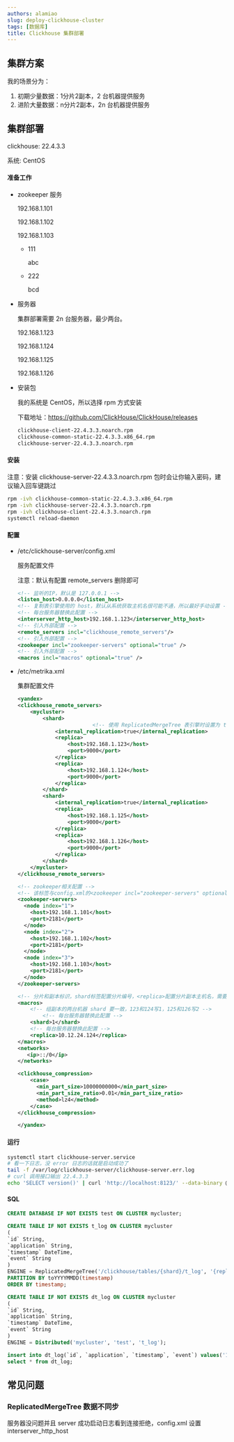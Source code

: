 ```yaml
---
authors: alamiao
slug: deploy-clickhouse-cluster
tags: [数据库]
title: Clickhouse 集群部署
---
```

<!-- truncate -->
## 集群方案

我的场景分为：

1. 初期少量数据：1分片2副本，2 台机器提供服务
2. 进阶大量数据：n分片2副本，2n 台机器提供服务

## 集群部署

clickhouse: 22.4.3.3

系统: CentOS

#### 准备工作

- zookeeper 服务
    
    192.168.1.101
    
    192.168.1.102
    
    192.168.1.103
    
    - 111
        
        abc
        
    - 222
        
        bcd
        
- 服务器
    
    集群部署需要 2n 台服务器，最少两台。
    
    192.168.1.123
    
    192.168.1.124
    
    192.168.1.125
    
    192.168.1.126
    
- 安装包
    
    我的系统是 CentOS，所以选择 rpm 方式安装
    
    下载地址：https://github.com/ClickHouse/ClickHouse/releases
    
    ```bash
    clickhouse-client-22.4.3.3.noarch.rpm
    clickhouse-common-static-22.4.3.3.x86_64.rpm
    clickhouse-server-22.4.3.3.noarch.rpm
    ```
    

#### 安装

注意：安装 clickhouse-server-22.4.3.3.noarch.rpm 包时会让你输入密码，建议输入回车键跳过

```bash
rpm -ivh clickhouse-common-static-22.4.3.3.x86_64.rpm
rpm -ivh clickhouse-server-22.4.3.3.noarch.rpm
rpm -ivh clickhouse-client-22.4.3.3.noarch.rpm
systemctl reload-daemon
```

#### 配置

- /etc/clickhouse-server/config.xml
    
    服务配置文件
    
    注意：默认有配置 remote_servers 删除即可
    
    ```xml
    <!-- 监听的IP，默认是 127.0.0.1 -->
    <listen_host>0.0.0.0</listen_host>
    <!-- 复制表引擎使用的 host，默认从系统获取主机名很可能不通，所以最好手动设置 -->
    <!-- 每台服务器替换此配置 -->
    <interserver_http_host>192.168.1.123</interserver_http_host>
    <!-- 引入外部配置 -->
    <remote_servers incl="clickhouse_remote_servers"/>
    <!-- 引入外部配置 -->
    <zookeeper incl="zookeeper-servers" optional="true" />
    <!-- 引入外部配置 -->
    <macros incl="macros" optional="true" />
    ```
    
- /etc/metrika.xml
    
    集群配置文件
    
    ```xml
    <yandex>
    <clickhouse_remote_servers>
        <mycluster>
            <shard>
    						<!-- 使用 ReplicatedMergeTree 表引擎时设置为 true -->
                <internal_replication>true</internal_replication>
                <replica>
                    <host>192.168.1.123</host>
                    <port>9000</port>
                </replica>
                <replica>
                    <host>192.168.1.124</host>
                    <port>9000</port>
                </replica>
            </shard>
            <shard>
                <internal_replication>true</internal_replication>
                <replica>
                    <host>192.168.1.125</host>
                    <port>9000</port>
                </replica>
                <replica>
                    <host>192.168.1.126</host>
                    <port>9000</port>
                </replica>
            </shard>
        </mycluster>
    </clickhouse_remote_servers>
    
    <!-- zookeeper相关配置 -->
    <!-- 该标签与config.xml的<zookeeper incl="zookeeper-servers" optional="true" /> 保持一致 -->
    <zookeeper-servers>
      <node index="1">
        <host>192.168.1.101</host>
        <port>2181</port>
      </node>
      <node index="2">
        <host>192.168.1.102</host>
        <port>2181</port>
      </node>
      <node index="3">
        <host>192.168.1.103</host>
        <port>2181</port>
      </node>
    </zookeeper-servers>
    
    <!-- 分片和副本标识，shard标签配置分片编号，<replica>配置分片副本主机名，需要修改对应主机上的配置 -->
    <macros>
        <!-- 组副本的两台机器 shard 要一致，123和124写1，125和126写2 -->
    		<!-- 每台服务器替换此配置 -->
        <shard>1</shard>
        <!-- 每台服务器替换此配置 -->
        <replica>10.12.24.124</replica>
    </macros>
    <networks>
       <ip>::/0</ip>
    </networks>
    
    <clickhouse_compression>
    	<case>
    	  <min_part_size>10000000000</min_part_size>
    	  <min_part_size_ratio>0.01</min_part_size_ratio>
    	  <method>lz4</method>
    	</case>
    </clickhouse_compression>
    
    </yandex>
    ```
    

#### 运行

```bash
systemctl start clickhouse-server.service
# 看一下日志，没 error 日志的话就是启动成功了
tail -f /var/log/clickhouse-server/clickhouse-server.err.log
# curl 调用接口输出 22.4.3.3
echo 'SELECT version()' | curl 'http://localhost:8123/' --data-binary @-
```

#### SQL

```sql
CREATE DATABASE IF NOT EXISTS test ON CLUSTER mycluster;

CREATE TABLE IF NOT EXISTS t_log ON CLUSTER mycluster
(
`id` String,
`application` String,
`timestamp` DateTime,
`event` String
)
ENGINE = ReplicatedMergeTree('/clickhouse/tables/{shard}/t_log', '{replica}')
PARTITION BY toYYYYMMDD(timestamp)
ORDER BY timestamp;

CREATE TABLE IF NOT EXISTS dt_log ON CLUSTER mycluster
(
`id` String,
`application` String,
`timestamp` DateTime,
`event` String
)
ENGINE = Distributed('mycluster', 'test', 't_log');

insert into dt_log(`id`, `application`, `timestamp`, `event`) values('1', 'myapp', NOW(), 'xxx');
select * from dt_log;
```

## 常见问题

### ReplicatedMergeTree 数据不同步

服务器没问题并且 server 成功启动日志看到连接拒绝，config.xml 设置 interserver_http_host